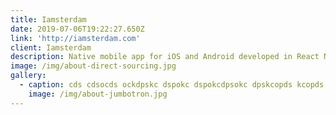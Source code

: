 ```yaml
---
title: Iamsterdam
date: 2019-07-06T19:22:27.650Z
link: 'http://iamsterdam.com'
client: Iamsterdam
description: Native mobile app for iOS and Android developed in React Native
image: /img/about-direct-sourcing.jpg
gallery:
  - caption: cds cdsocds ockdpskc dspokc dspokcdpsokc dpskcopds kcopds kcpdkoscds pkcds
    image: /img/about-jumbotron.jpg
---
```


